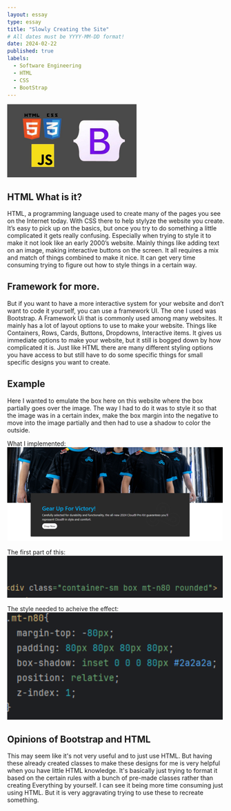 ```yaml
---
layout: essay
type: essay
title: "Slowly Creating the Site"
# All dates must be YYYY-MM-DD format!
date: 2024-02-22
published: true
labels:
  - Software Engineering
  - HTML
  - CSS
  - BootStrap
---
```


<img width="300px" class="rounded float-start pe-4" src="../img/bootstrap.jpg">

## HTML What is it?

HTML, a programming language used to create many of the pages you see on the Internet today. With CSS there to help stylyze the website you create. It’s easy to pick up on the basics, but once you try to do something a little complicated it gets really confusing. Especially when trying to style it to make it not look like an early 2000’s website. Mainly things like adding text on an image, making interactive buttons on the screen. It all requires a mix and match of things combined to make it nice. It can get very time consuming trying to figure out how to style things in a certain way.

## Framework for more.

But if you want to have a more interactive system for your website and don’t want to code it yourself, you can use a framework UI. The one I used was Bootstrap. A Framework Ui that is commonly used among many websites. It mainly has a lot of layout options to use to make your website. Things like Containers, Rows, Cards, Buttons, Dropdowns, Interactive items. It gives us immediate options to make your website, but it still is bogged down by how complicated it is. Just like HTML there are many different styling options you have access to but still have to do some specific things for small specific designs you want to create. 


## Example

Here I wanted to emulate the box here on this website where the box partially goes over the image. The way I had to do it was to style it so that the image was in a certain index, make the box margin into the negative to move into the image partially and then had to use a shadow to color the outside.

What I implemented:
<img width="500px" class="rounded float-start pe-4" src="../img/Boxthing.png">

The first part of this:
<img width="500px" class="rounded float-start pe-4" src="../img/startingpart.png">

The style needed to acheive the effect:
<img width="500px" class="rounded float-start pe-4" src="../img/example-style.png">

## Opinions of Bootstrap and HTML 

This may seem like it's not very useful and to just use HTML. But having these already created classes to make these designs for me is very helpful when you have little HTML knowledge. It's basically just trying to format it based on the certain rules with a bunch of pre-made classes rather than creating Everything by yourself. I can see it being more time consuming just using HTML. But it is very aggravating trying to use these to recreate something.

